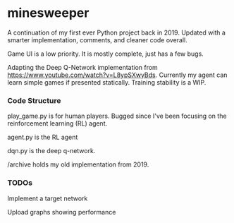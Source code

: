 # minesweeper

A continuation of my first ever Python project back in 2019.
Updated with a smarter implementation, comments, and cleaner code overall.

Game UI is a low priority. It is mostly complete, just has a few bugs.

Adapting the Deep Q-Network implementation from https://www.youtube.com/watch?v=L8ypSXwyBds.
Currently my agent can learn simple games if presented statically. 
Training stability is a WIP.

### Code Structure

play_game.py is for human players. Bugged since I've been focusing on the reinforcement learning (RL) agent.

agent.py is the RL agent

dqn.py is the deep q-network.

/archive holds my old implementation from 2019.

### TODOs
Implement a target network

Upload graphs showing performance





